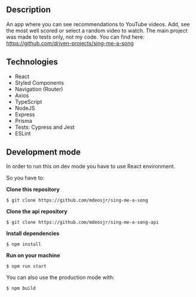 ## Description
An app where you can see recommendations to YouTube videos. 
Add, see the most well scored or select a random video to watch.
The main project was made to tests only, not my code.
You can find here: https://github.com/driven-projects/sing-me-a-song

## Technologies

- React
- Styled Components
- Navigation (Router)
- Axios
- TypeScript
- NodeJS
- Express
- Prisma
- Tests: Cypress and Jest
- ESLint

## Development mode

In order to run this on dev mode you have to use React environment.

So you have to: 

**Clone this repository**
```
$ git clone https://github.com/mdeosjr/sing-me-a-song
```

**Clone the api repository**
```
$ git clone https://github.com/mdeosjr/sing-me-a-song-api
```

**Install dependencies**
```
$ npm install
```

**Run on your machine**
```
$ npm run start
```

You can also use the production mode with:
```
$ npm build
```